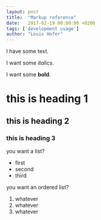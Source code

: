 ```yaml
---
layout: post
title:  "Markup reference"
date:   2017-02-19 00:00:00 +0200
tags: ['development usage']
author: "Louis Hofer"
---
```


I have some text.

I want some _italics_.

I want some **bold**.

# this is heading 1

## this is heading 2

### this is heading 3

you want a list?
* first
* second
* third

you want an ordered list?
1. whatever
1. whatever
1. whatever
